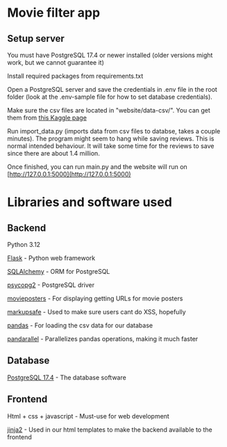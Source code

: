 # Movie filter app
## Setup server
You must have PostgreSQL 17.4 or newer installed (older versions might work, but we cannot guarantee it)

Install required packages from requirements.txt

Open a PostgreSQL server and save the credentials in .env file in the root folder (look at the .env-sample file for how to set database credentials).

Make sure the csv files are located in "website/data-csv/". You can get them from [this Kaggle page](https://www.kaggle.com/datasets/andrezaza/clapper-massive-rotten-tomatoes-movies-and-reviews/)

Run import_data.py (imports data from csv files to databse, takes a couple minutes). The program might seem to hang while saving reviews. This is normal intended behaviour. It will take some time for the reviews to save since there are about 1.4 million.

Once finished, you can run main.py and the website will run on [http://127.0.0.1:5000](http://127.0.0.1:5000)


# Libraries and software used

## Backend
Python 3.12

[Flask](https://flask.palletsprojects.com/en/stable/) - Python web framework

[SQLAlchemy](https://www.sqlalchemy.org/) - ORM for PostgreSQL

[psycopg2](https://pypi.org/project/psycopg2/) - PostgreSQL driver

[movieposters](https://pypi.org/project/movieposters/) - For displaying getting URLs for movie posters

[markupsafe](https://pypi.org/project/MarkupSafe/) - Used to make sure users cant do XSS, hopefully

[pandas](https://pandas.pydata.org/) - For loading the csv data for our database

[pandarallel](https://pypi.org/project/pandarallel/) - Parallelizes pandas operations, making it much faster

## Database
[PostgreSQL 17.4](https://www.enterprisedb.com/downloads/postgres-postgresql-downloads) - The database software

## Frontend
Html + css + javascript - Must-use for web development

[jinja2](https://jinja.palletsprojects.com/en/stable/) - Used in our html templates to make the backend available to the frontend
